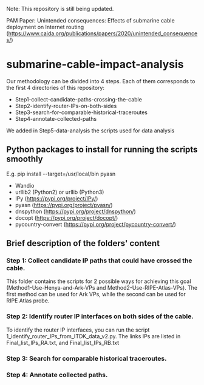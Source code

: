 Note: This repository is still being updated. 

PAM Paper: Unintended consequences: Effects of submarine cable deployment on Internet routing (https://www.caida.org/publications/papers/2020/unintended_consequences/)

# submarine-cable-impact-analysis

Our methodology can be divided into 4 steps. Each of them corresponds to the first 4 directories of this repository:  
* Step1-collect-candidate-paths-crossing-the-cable
* Step2-identify-router-IPs-on-both-sides
* Step3-search-for-comparable-historical-traceroutes
* Step4-annotate-collected-paths

We added in Step5-data-analysis the scripts used for data analysis

## Python packages to install for running the scripts smoothly
E.g. pip install --target=/usr/local/bin pyasn
* Wandio
* urllib2 (Python2) or urllib (Python3)
* IPy (https://pypi.org/project/IPy/)
* pyasn (https://pypi.org/project/pyasn/)
* dnspython (https://pypi.org/project/dnspython/)
* docopt (https://pypi.org/project/docopt/) 
* pycountry-convert (https://pypi.org/project/pycountry-convert/)
 
## Brief description of the folders' content   
### Step 1: Collect candidate IP paths that could have crossed the cable.
This folder contains the scripts for 2 possible ways for achieving this goal (Method1-Use-Henya-and-Ark-VPs and Method2-Use-RIPE-Atlas-VPs). The first method can be used for Ark VPs, while the second can be used for RIPE Atlas probe. 

### Step 2: Identify router IP interfaces on both sides of the cable.
To identify the router IP interfaces, you can run the script 1_identify_router_IPs_from_ITDK_data_v2.py. The links IPs are listed in Final_list_IPs_RA.txt, and Final_list_IPs_RB.txt

### Step 3: Search for comparable historical traceroutes.



### Step 4: Annotate collected paths.

